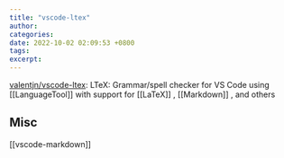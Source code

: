 ```yaml
---
title: "vscode-ltex"
author: 
categories: 
date: 2022-10-02 02:09:53 +0800
tags: 
excerpt: 
---
```


[valentjn/vscode-ltex](https://github.com/valentjn/vscode-ltex): LTeX: Grammar/spell checker for VS Code using [[LanguageTool]] with support for [[LaTeX]] , [[Markdown]] , and others








## Misc

[[vscode-markdown]]

